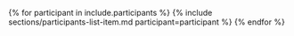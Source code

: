 
{% for participant in include.participants %}
  {% include sections/participants-list-item.md participant=participant %}
{% endfor %}
